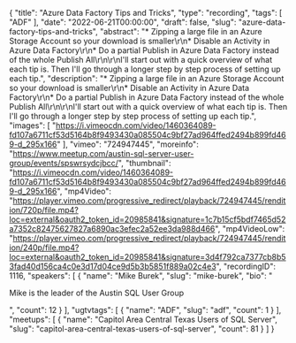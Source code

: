 {
  "title": "Azure Data Factory Tips and Tricks",
  "type": "recording",
  "tags": [
    "ADF"
  ],
  "date": "2022-06-21T00:00:00",
  "draft": false,
  "slug": "azure-data-factory-tips-and-tricks",
  "abstract": "* Zipping a large file in an Azure Storage Account so your download is smaller\r\n* Disable an Activity in Azure Data Factory\r\n* Do a partial Publish in Azure Data Factory instead of the whole Publish All\r\n\r\nI'll start out with a quick overview of what each tip is. Then I'll go through a longer step by step process of setting up each tip.",
  "description": "* Zipping a large file in an Azure Storage Account so your download is smaller\r\n* Disable an Activity in Azure Data Factory\r\n* Do a partial Publish in Azure Data Factory instead of the whole Publish All\r\n\r\nI'll start out with a quick overview of what each tip is. Then I'll go through a longer step by step process of setting up each tip.",
  "images": [
    "https://i.vimeocdn.com/video/1460364089-fd107a6711cf53d5164b8f9493430a085504c9bf27ad964ffed2494b899fd469-d_295x166"
  ],
  "vimeo": "724947445",
  "moreinfo": "https://www.meetup.com/austin-sql-server-user-group/events/spswrsydcjbcc/",
  "thumbnail": "https://i.vimeocdn.com/video/1460364089-fd107a6711cf53d5164b8f9493430a085504c9bf27ad964ffed2494b899fd469-d_295x166",
  "mp4Video": "https://player.vimeo.com/progressive_redirect/playback/724947445/rendition/720p/file.mp4?loc=external&oauth2_token_id=20985841&signature=1c7b15cf5bdf7465d52a7352c82475627827a6890ac3efec2a52ee3da988d466",
  "mp4VideoLow": "https://player.vimeo.com/progressive_redirect/playback/724947445/rendition/240p/file.mp4?loc=external&oauth2_token_id=20985841&signature=3d4f792ca7377cb8b53fad40d156ca4c0e3d17d04ce9d5b3b5851f889a02c4e3",
  "recordingID": 1116,
  "speakers": [
    {
      "name": "Mike Burek",
      "slug": "mike-burek",
      "bio": "<p>Mike is the leader of the Austin SQL User Group</p>",
      "count": 12
    }
  ],
  "ugtvtags": [
    {
      "name": "ADF",
      "slug": "adf",
      "count": 1
    }
  ],
  "meetups": [
    {
      "name": "Capitol Area Central Texas Users of SQL Server",
      "slug": "capitol-area-central-texas-users-of-sql-server",
      "count": 81
    }
  ]
}